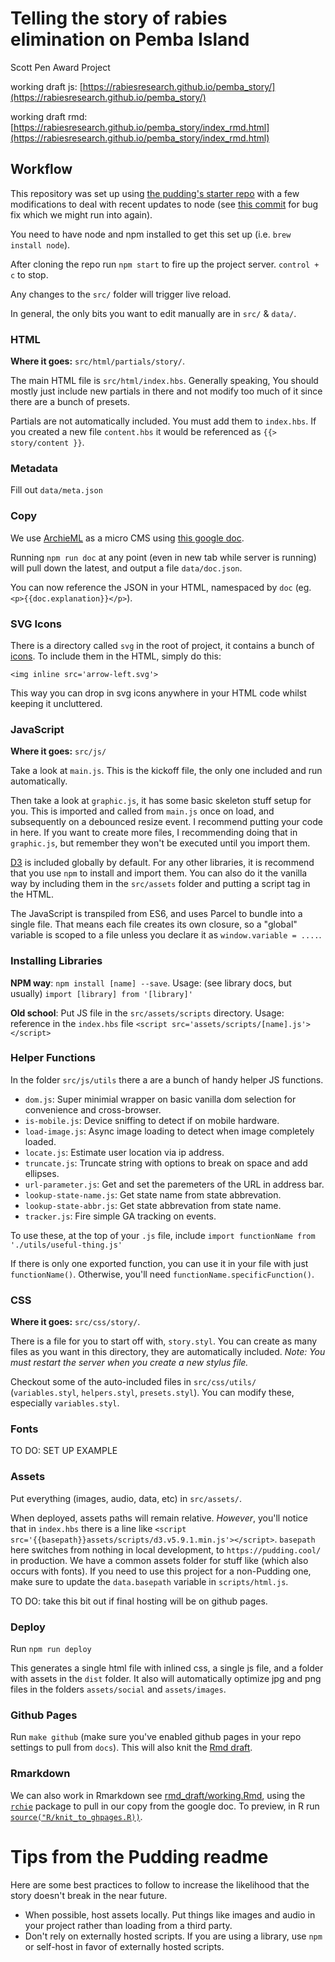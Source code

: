 # Telling the story of rabies elimination on Pemba Island

Scott Pen Award Project  

working draft js: [https://rabiesresearch.github.io/pemba_story/](https://rabiesresearch.github.io/pemba_story/)  

working draft rmd: [https://rabiesresearch.github.io/pemba_story/index_rmd.html](https://rabiesresearch.github.io/pemba_story/index_rmd.html)

## Workflow

This repository was set up using [the pudding's starter repo](https://github.com/the-pudding/starter) with a few modifications to deal with recent updates to node (see [this commit](https://github.com/RabiesResearch/pemba_story/commit/3f1c52239f54a780365c79f5675c904f3e392e3f#diff-bfb4e5827737b96cacc22269cd7d9b4c9076ac3094e98cbcef9075a018854bec) for bug fix which we might run into again).

You need to have node and npm installed to get this set up (i.e. `brew install node`).

After cloning the repo run `npm start` to fire up the project server. `control + c` to stop.

Any changes to the `src/` folder will trigger live reload.

In general, the only bits you want to edit manually are in `src/` & `data/`.

### HTML

**Where it goes:** `src/html/partials/story/`.

The main HTML file is `src/html/index.hbs`. Generally speaking, You should mostly just include new partials in there and not modify too much of it since there are a bunch of presets.

Partials are not automatically included. You must add them to `index.hbs`. If you created a new file `content.hbs` it would be referenced as `{{> story/content }}`.

### Metadata

Fill out `data/meta.json`

### Copy

We use [ArchieML](http://archieml.org) as a micro CMS using [this google doc](https://docs.google.com/document/d/1NZQ27a-3-CEMkO6rpZfNhO_tvEVSbZWTOah-nsq-mTs/edit#heading=h.u2icduwse9en). 

Running `npm run doc` at any point (even in new tab while server is running) will pull down the latest, and output a file `data/doc.json`.

You can now reference the JSON in your HTML, namespaced by `doc` (eg. `<p>{{doc.explanation}}</p>`).

### SVG Icons

There is a directory called `svg` in the root of project, it contains a bunch of [icons](https://feathericons.com/). To include them in the HTML, simply do this:

`<img inline src='arrow-left.svg'>`

This way you can drop in svg icons anywhere in your HTML code whilst keeping it uncluttered.

### JavaScript

**Where it goes:** `src/js/`

Take a look at `main.js`. This is the kickoff file, the only one included and run automatically.

Then take a look at `graphic.js`, it has some basic skeleton stuff setup for you. This is imported and called from `main.js` once on load, and subsequently on a debounced resize event. I recommend putting your code in here. If you want to create more files, I recommending doing that in `graphic.js`, but remember they won't be executed until you import them.

[D3](https://d3js.org/) is included globally by default. For any other libraries, it is recommend that you use `npm` to install and import them. You can also do it the vanilla way by including them in the `src/assets` folder and putting a script tag in the HTML.

The JavaScript is transpiled from ES6, and uses Parcel to bundle into a single file. That means each file creates its own closure, so a "global" variable is scoped to a file unless you declare it as `window.variable = ....`.

### Installing Libraries

**NPM way**:
`npm install [name] --save`.
Usage: (see library docs, but usually) `import [library] from '[library]'`

**Old school**:
Put JS file in the `src/assets/scripts` directory.
Usage: reference in the `index.hbs` file `<script src='assets/scripts/[name].js'></script>`

### Helper Functions

In the folder `src/js/utils` there a are a bunch of handy helper JS functions.

- `dom.js`: Super minimial wrapper on basic vanilla dom selection for convenience and cross-browser.
- `is-mobile.js`: Device sniffing to detect if on mobile hardware.
- `load-image.js`: Async image loading to detect when image completely loaded.
- `locate.js`: Estimate user location via ip address.
- `truncate.js`: Truncate string with options to break on space and add ellipses.
- `url-parameter.js`: Get and set the paremeters of the URL in address bar.
- `lookup-state-name.js`: Get state name from state abbrevation.
- `lookup-state-abbr.js`: Get state abbrevation from state name.
- `tracker.js`: Fire simple GA tracking on events.

To use these, at the top of your `.js` file, include
`import functionName from './utils/useful-thing.js'`

If there is only one exported function, you can use it in your file with just `functionName()`. Otherwise, you'll need `functionName.specificFunction()`.

### CSS

**Where it goes:** `src/css/story/`.

There is a file for you to start off with, `story.styl`. You can create as many files as you want in this directory, they are automatically included. _Note: You must restart the server when you create a new stylus file._

Checkout some of the auto-included files in `src/css/utils/` (`variables.styl`, `helpers.styl`, `presets.styl`). You can modify these, especially `variables.styl`.

###  Fonts

TO DO: SET UP EXAMPLE

### Assets

Put everything (images, audio, data, etc) in `src/assets/`.

When deployed, assets paths will remain relative. _However_, you'll notice that in `index.hbs` there is a line like `<script src='{{basepath}}assets/scripts/d3.v5.9.1.min.js'></script>`. `basepath` here switches from nothing in local development, to `https://pudding.cool/` in production. We have a common assets folder for stuff like (which also occurs with fonts). If you need to use this project for a non-Pudding one, make sure to update the `data.basepath` variable in `scripts/html.js`.

TO DO: take this bit out if final hosting will be on github pages. 

### Deploy

Run `npm run deploy`

This generates a single html file with inlined css, a single js file, and a folder with assets in the `dist` folder. It also will automatically optimize jpg and png files in the folders `assets/social` and `assets/images`.

### Github Pages

Run `make github` (make sure you've enabled github pages in your repo settings to pull from `docs`). This will also knit the [Rmd draft](https://rabiesresearch.github.io/pemba_story/index_rmd.html).

### Rmarkdown

We can also work in Rmarkdown see [rmd_draft/working.Rmd](rmd_draft/working.Rmd), using the [`rchie`](https://github.com/noamross/rchie) package to pull in our copy from the google doc. To preview, in R run [`source("R/knit_to_ghpages.R))`](R/knit_to_ghpages.R).  

# Tips from the Pudding readme

Here are some best practices to follow to increase the likelihood that the story doesn't break in the near future.

- When possible, host assets locally. Put things like images and audio in your project rather than loading from a third party.
- Don't rely on externally hosted scripts. If you are using a library, use `npm` or self-host in favor of externally hosted scripts.
